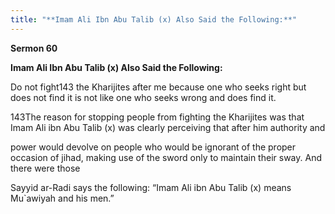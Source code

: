 ```yaml
---
title: "**Imam Ali Ibn Abu Talib (x) Also Said the Following:**" 
---
```

**Sermon 60**

**Imam Ali Ibn Abu Talib \(x\) Also Said the Following:**

Do not fight143 the Kharijites after me because one who seeks right but does not find it is not like one who seeks wrong and does find it\.

143The reason for stopping people from fighting the Kharijites was that Imam Ali ibn Abu Talib \(x\) was clearly perceiving that after him authority and

power would devolve on people who would be ignorant of the proper occasion of jihad, making use of the sword only to maintain their sway\. And there were those

<a id="page438"></a>Sayyid ar\-Radi says the following: “Imam Ali ibn Abu Talib \(x\) means Mu\`awiyah and his men\.”

